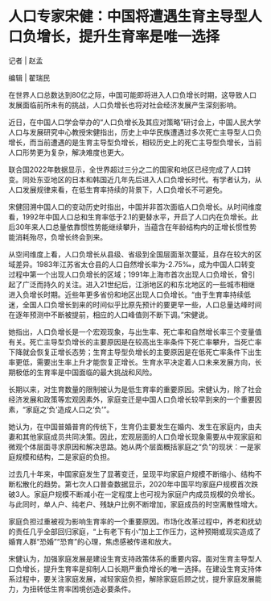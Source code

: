 # 人口专家宋健：中国将遭遇生育主导型人口负增长，提升生育率是唯一选择

记者 | 赵孟

编辑 | 翟瑞民

在世界人口总数达到80亿之际，中国可能即将进入人口负增长时期，这导致人口发展面临前所未有的挑战，人口负增长也将对社会经济发展产生深刻影响。

近日，在中国人口学会举办的“人口负增长及其应对策略”研讨会上，中国人民大学人口与发展研究中心教授宋健指出，历史上中华民族遭遇过多次死亡主导型人口负增长，而当前遭遇的是生育主导型负增长，相较历史上的死亡主导型负增长，当前人口形势更为复杂，解决难度也更大。

联合国2022年数据显示，全世界超过三分之二的国家和地区已经完成了人口转变。同处东亚地区的日本和韩国近几年先后进入人口负增长时代。有学者认为，从人口发展规律来看，在低生育率持续的背景下，人口负增长不可避免。

宋健回溯中国人口的变动历史时指出，中国并非首次面临人口负增长。从时间维度看，1992年中国人口总和生育率低于2.1的更替水平，开启了人口内在负增长。此后30年来人口总量依靠惯性势能继续攀升，当蕴含在年龄结构内的正增长惯性势能消耗殆尽，负增长终会到来。

从空间维度上看，人口负增长从县级、省级到全国层面渐次蔓延，且存在较大的区域差异。1983年江苏省太仓县的人口自然增长率为-2.75‰，成为中国人口转变过程中第一个出现人口负增长的区域；1991年上海市首次出现人口负增长，曾引起了广泛而持久的关注。进入21世纪后，江浙地区的和东北地区的一些城市相继进入负增长时期。近些年更多省份和地区出现人口负增长。“由于生育率持续低迷，全国人口负增长到来的时间似乎比原先预计的要更早一些，人口总量达峰时间在逐年预测中不断被提前，相应的人口峰值则不断下调。”宋健说。

她指出，人口负增长是一个宏观现象，与出生率、死亡率和自然增长率三个变量值有关。死亡主导型负增长的主要原因是在较高出生率条件下死亡率攀升，当死亡率下降就会恢复正增长态势；生育主导型负增长的主要原因是在低死亡率条件下出生率更低，需要出生率上升才能恢复正增长。生育水平决定着人口未来发展方向，长期极低的生育率是中国面临的最大挑战和风险。

长期以来，对生育数量的限制被认为是低生育率的重要原因。宋健认为，除了社会经济发展和政策等宏观因素外，家庭变迁是中国人口负增长较早到来的一个重要因素，“家庭之‘负’造成人口之‘负’”。

她认为，在中国普婚普育的传统下，生育仍主要发生在婚内、发生在家庭内，由夫妻和其他家庭成员共同决策。因此，宏观层面的人口负增长现象需要从中观家庭和微观个体层面寻求原因和解决思路。她从两个层面概括家庭之“负”的现状：一是家庭规模和结构，二是家庭的负担。

过去几十年来，中国家庭发生了显著变迁，呈现平均家庭户规模不断缩小、结构不断松散化的趋势。第七次人口普查数据显示，2020年中国平均家庭户规模首次跌破3人。家庭户规模不断减小在一定程度上也可视为家庭户内成员规模的负增长。与此同时，单人户、纯老户、残缺户比例不断增加，家庭成员的时空离散性增大。

家庭负担过重被视为影响生育率的一个重要原因。市场化改革过程中，养老和抚幼的责任几乎全部回归家庭，“上有老下有小”加上工作压力，这种预期或现实造成了婚育人群“恐婚”“恐育”的心理，焦虑感被传递和放大。

宋健认为，加强家庭发展是建设生育支持政策体系的重要内容。面对生育主导型人口负增长，提升生育率是抑制人口长期严重负增长的唯一选择。在建设生育支持体系过程中，要关注家庭发展，减轻家庭负担，解除家庭后顾之忧，提升家庭发展能力，为扭转低生育率困境创造必要条件。

